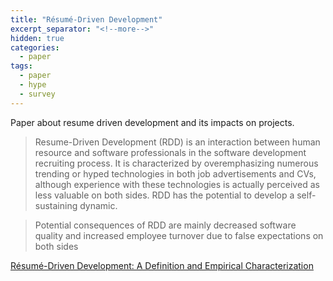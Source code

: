 ```yaml
---
title: "Résumé-Driven Development"
excerpt_separator: "<!--more-->"
hidden: true
categories:
  - paper
tags:
  - paper
  - hype
  - survey
---
```


Paper about resume driven development and its impacts on projects.

> Resume-Driven Development (RDD) is an interaction between human resource and software professionals in the
> software development recruiting process. It is characterized by overemphasizing numerous trending or 
> hyped technologies in both job advertisements and CVs, although experience with these technologies is actually 
> perceived as less valuable on both sides. RDD has the potential to develop a self-sustaining dynamic.

> Potential consequences of RDD are mainly decreased software quality and
> increased employee turnover due to false expectations on both sides


<!--more-->

[Résumé-Driven Development: A Definition and Empirical Characterization](https://arxiv.org/abs/2101.12703)

